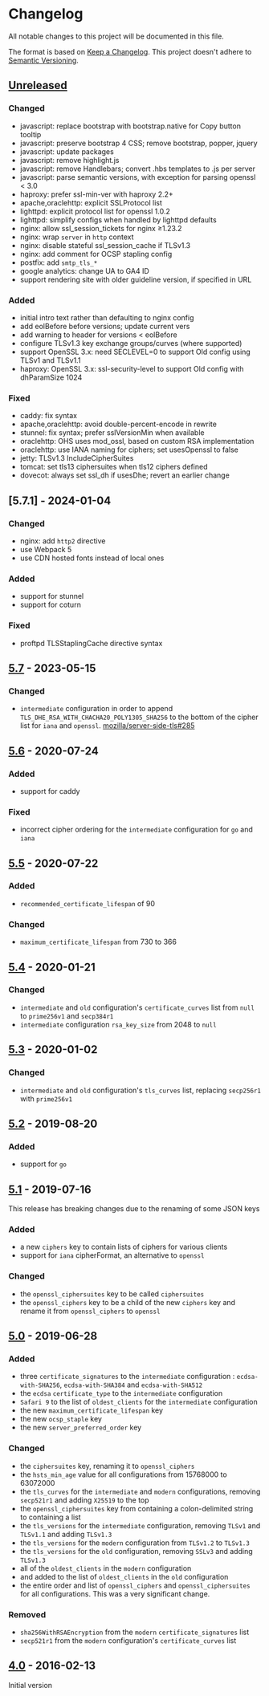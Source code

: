 # Changelog

All notable changes to this project will be documented in this file.

The format is based on [Keep a Changelog](https://keepachangelog.com/en/1.0.0/).
This project doesn't adhere to [Semantic Versioning](https://semver.org/spec/v2.0.0.html).

## [Unreleased]

### Changed

- javascript: replace bootstrap with bootstrap.native for Copy button tooltip
- javascript: preserve bootstrap 4 CSS; remove bootstrap, popper, jquery
- javascript: update packages
- javascript: remove highlight.js
- javascript: remove Handlebars; convert .hbs templates to .js per server
- javascript: parse semantic versions, with exception for parsing openssl < 3.0
- haproxy: prefer ssl-min-ver with haproxy 2.2+
- apache,oraclehttp: explicit SSLProtocol list
- lighttpd: explicit protocol list for openssl 1.0.2
- lighttpd: simplify configs when handled by lighttpd defaults
- nginx: allow ssl\_session\_tickets for nginx ≥1.23.2
- nginx: wrap `server` in `http` context
- nginx: disable stateful ssl_session_cache if TLSv1.3
- nginx: add comment for OCSP stapling config
- postfix: add `smtp_tls_*`
- google analytics: change UA to GA4 ID
- support rendering site with older guideline version, if specified in URL

### Added

- initial intro text rather than defaulting to nginx config
- add eolBefore before versions; update current vers
- add warning to header for versions < eolBefore
- configure TLSv1.3 key exchange groups/curves (where supported)
- support OpenSSL 3.x: need SECLEVEL=0 to support Old config using TLSv1 and TLSv1.1
- haproxy: OpenSSL 3.x: ssl-security-level to support Old config with dhParamSize 1024

### Fixed

- caddy: fix syntax
- apache,oraclehttp: avoid double-percent-encode in rewrite
- stunnel: fix syntax; prefer sslVersionMin when available
- oraclehttp: OHS uses mod\_ossl, based on custom RSA implementation
- oraclehttp: use IANA naming for ciphers; set usesOpenssl to false
- jetty: TLSv1.3 IncludeCipherSuites
- tomcat: set tls13 ciphersuites when tls12 ciphers defined
- dovecot: always set ssl\_dh if usesDhe; revert an earlier change

## [5.7.1] - 2024-01-04

### Changed

- nginx: add `http2` directive
- use Webpack 5
- use CDN hosted fonts instead of local ones

### Added

- support for stunnel
- support for coturn

### Fixed

- proftpd TLSStaplingCache directive syntax

## [5.7] - 2023-05-15

### Changed

- `intermediate` configuration in order to append `TLS_DHE_RSA_WITH_CHACHA20_POLY1305_SHA256`
  to the bottom of the cipher list for `iana` and `openssl`. [mozilla/server-side-tls#285](https://github.com/mozilla/server-side-tls/issues/285)

## [5.6] - 2020-07-24

### Added

- support for caddy

### Fixed

- incorrect cipher ordering for the `intermediate` configuration for `go` and `iana`

## [5.5] - 2020-07-22

### Added

- `recommended_certificate_lifespan` of 90

### Changed

- `maximum_certificate_lifespan` from 730 to 366

## [5.4] - 2020-01-21

### Changed

- `intermediate` and `old` configuration's `certificate_curves` list from `null` to `prime256v1` and `secp384r1`
- `intermediate` configuration `rsa_key_size` from 2048 to `null`

## [5.3] - 2020-01-02

### Changed

- `intermediate` and `old` configuration's `tls_curves` list, replacing `secp256r1` with `prime256v1`

## [5.2] - 2019-08-20

### Added

- support for `go`

## [5.1] - 2019-07-16

This release has breaking changes due to the renaming of some JSON keys

### Added

- a new `ciphers` key to contain lists of ciphers for various clients
- support for `iana` cipherFormat, an alternative to `openssl`

### Changed

- the `openssl_ciphersuites` key to be called `ciphersuites`
- the `openssl_ciphers` key to be a child of the new `ciphers` key and rename it
  from `openssl_ciphers` to `openssl`

## [5.0] - 2019-06-28

### Added

- three `certificate_signatures` to the `intermediate` configuration : `ecdsa-with-SHA256`, `ecdsa-with-SHA384` and `ecdsa-with-SHA512`
- the `ecdsa` `certificate_type` to the `intermediate` configuration
- `Safari 9` to the list of `oldest_clients` for the `intermediate` configuration
- the new `maximum_certificate_lifespan` key
- the new `ocsp_staple` key
- the new `server_preferred_order` key

### Changed

- the `ciphersuites` key, renaming it to `openssl_ciphers`
- the `hsts_min_age` value for all configurations from 15768000 to 63072000
- the `tls_curves` for the `intermediate` and `modern` configurations, removing `secp521r1` and
  adding `X25519` to the top
- the `openssl_ciphersuites` key from containing a colon-delimited string to
  containing a list
- the `tls_versions` for the `intermediate` configuration, removing `TLSv1` and `TLSv1.1` and adding `TLSv1.3`
- the `tls_versions` for the `modern` configuration from `TLSv1.2` to `TLSv1.3`
- the `tls_versions` for the `old` configuration, removing `SSLv3` and adding `TLSv1.3`
- all of the `oldest_clients` in the `modern` configuration
- and added to the list of `oldest_clients` in the `old` configuration
- the entire order and list of `openssl_ciphers` and `openssl_ciphersuites` for all configurations. This was
  a very significant change.

### Removed

- `sha256WithRSAEncryption` from the `modern` `certificate_signatures` list
- `secp521r1` from the `modern` configuration's `certificate_curves` list

## [4.0] - 2016-02-13

Initial version

[unreleased]: https://github.com/mozilla/ssl-config-generator/compare/c21325296b09df39ee34782ed8c1fa6adfcc8af7...HEAD
[5.7]: https://github.com/mozilla/ssl-config-generator/compare/9e999856e19e604a06b06cfbc2e949d184c5f4d3...c21325296b09df39ee34782ed8c1fa6adfcc8af7
[5.6]: https://github.com/mozilla/ssl-config-generator/compare/aa0718d93437a17258e92313cda708d1b209abd4...9e999856e19e604a06b06cfbc2e949d184c5f4d3
[5.5]: https://github.com/mozilla/ssl-config-generator/compare/c48ecf5dcf43d3ed0f1f0e6a85ca1ae336984f4c...aa0718d93437a17258e92313cda708d1b209abd4
[5.4]: https://github.com/mozilla/ssl-config-generator/compare/477459e9ebeb4ccf7e68aaad6c1c5f7c7a44174b...c48ecf5dcf43d3ed0f1f0e6a85ca1ae336984f4c
[5.3]: https://github.com/mozilla/ssl-config-generator/compare/e3e697518ce58fd0a39d7ff7fd626a0af7abfd54...477459e9ebeb4ccf7e68aaad6c1c5f7c7a44174b
[5.2]: https://github.com/mozilla/ssl-config-generator/compare/8e726dbbad1aec5c95e76d1f90c1b0836b9058f7...e3e697518ce58fd0a39d7ff7fd626a0af7abfd54
[5.1]: https://github.com/mozilla/ssl-config-generator/compare/2d6ded646926e4b9ca050ba28912c144aa49df2d...8e726dbbad1aec5c95e76d1f90c1b0836b9058f7
[5.0]: https://github.com/mozilla/ssl-config-generator/compare/03274e139fa3af3164a920b93f681e3455785516...2d6ded646926e4b9ca050ba28912c144aa49df2d
[4.0]: https://github.com/mozilla/server-side-tls/releases/tag/v4.0
